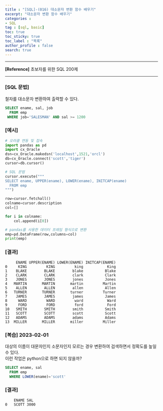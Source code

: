 ```yaml
---
title : "[SQL]-(016) 대소문자 변환 함수 배우기"
excerpt: "대소문자 변환 함수 배우기"
categories :
- SQL 
tag : [sql, basic]
toc: true
toc_sticky: true
toc_label : "목록"
author_profile : false
search: true
---
```


---
**[Reference]** 초보자를 위한 SQL 200제

---
### [SQL 문법]
철자를 대소문자 변환하여 출력할 수 있다.  

```sql
SELECT ename, sal, job
  FROM emp
 WHERE job='SALESMAN' AND sal >= 1200
```
### [예시]
```python
# 오라클 연동 및 접속
import pandas as pd
import cx_Oracle
dsn=cx_Oracle.makedsn('localhost',1521,'orcl')
db=cx_Oracle.connect('scott','tiger')
cursor=db.cursor()

# SQL 문법
cursor.execute("""
SELECT ename, UPPER(ename), LOWER(ename), INITCAP(ename)
  FROM emp
""")

row=cursor.fetchall()
colname=cursor.description
col=[]

for i in colname:
    col.append(i[0])

# pandas를 사용한 데이터 프레임 형식으로 변환
emp=pd.DataFrame(row,columns=col)
print(emp)
```
### [결과]

         ENAME UPPER(ENAME) LOWER(ENAME) INITCAP(ENAME)
    0     KING         KING         king           King
    1    BLAKE        BLAKE        blake          Blake
    2    CLARK        CLARK        clark          Clark
    3    JONES        JONES        jones          Jones
    4   MARTIN       MARTIN       martin         Martin
    5    ALLEN        ALLEN        allen          Allen
    6   TURNER       TURNER       turner         Turner
    7    JAMES        JAMES        james          James
    8     WARD         WARD         ward           Ward
    9     FORD         FORD         ford           Ford
    10   SMITH        SMITH        smith          Smith
    11   SCOTT        SCOTT        scott          Scott
    12   ADAMS        ADAMS        adams          Adams
    13  MILLER       MILLER       miller         Miller

### [복습] 2023-02-01
대상의 이름이 대문자인지 소문자인지 모르는 경우 변환하여 검색하면서 정확도를 높일 수 있다.  
이런 작업은 python으로 하면 되지 않을까? 

```sql
SELECT ename, sal
  FROM emp
  WHERE LOWER(ename)='scott'

```

### [결과]
        ENAME SAL
    0   SCOTT 3000